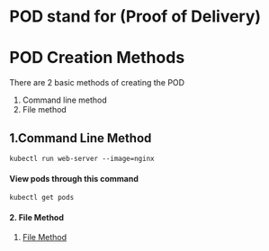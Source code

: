 # POD stand for (Proof of Delivery)

# POD Creation Methods
There are 2 basic methods of creating the POD
1. Command line method
2. File method

## 1.Command Line Method

```
kubectl run web-server --image=nginx  
```
#### View pods through this command

```
kubectl get pods  
```
#### 2. File Method

1. [File Method](./pod.md)
